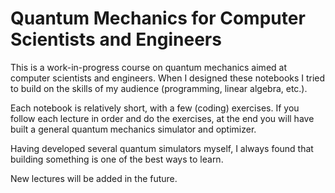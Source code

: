 # Quantum Mechanics for Computer Scientists and Engineers

This is a work-in-progress course on quantum mechanics aimed at computer scientists and engineers.
When I designed these notebooks I tried to build on the skills of my audience (programming,
linear algebra, etc.).

Each notebook is relatively short, with a few (coding) exercises.
If you follow each lecture in order and do the exercises, at the end you will have built a
general quantum mechanics simulator and optimizer.

Having developed several quantum simulators myself, I always found that building something is one
of the best ways to learn.

New lectures will be added in the future.
